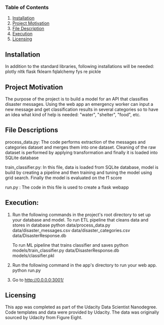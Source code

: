 ### Table of Contents

1. [Installation](#installation)
2. [Project Motivation](#motivation)
3. [File Description](#files)
4. [Execution](#execution)
5. [Licensing](#license)

## Installation <a name="installation"></a>
In addition to the standard libraries, following installations will be needed: 
plotly
nltk
flask
fklearn
fqlalchemy
fys
re
pickle

## Project Motivation  <a name="motivation"></a>
The purpose of the project is to build a model for an API that classifies disaster messages. Using the web app an emergency worker can input a new message and get classification results in several categories so to have an idea what kind of help is needed: "water", "shelter", "food", etc.

## File Descriptions  <a name="files"></a>
process_data.py: The code performs extraction of the messages and categories dataset and merges them into one dataset. Cleaning of the raw dataset is performed by applying 
transformation and finally it is loaded into SQLite database
    
train_classifier.py: In this file, data is loaded from SQLite database, model is build by creating a pipeline and then training and tuning the model using grid search. Finally the model is evaluated on the f1 score

run.py : The code in this file is used to create a flask webapp

## Execution:  <a name="execution"></a>
1. Run the following commands in the project's root directory to set up your database and model.
    To run ETL pipeline that cleans data and stores in database python data/process_data.py data/disaster_messages.csv data/disaster_categories.csv data/DisasterResponse.db
    
    To run ML pipeline that trains classifier and saves python models/train_classifier.py data/DisasterResponse.db models/classifier.pkl
2. Run the following command in the app's directory to run your web app. python run.py

3. Go to http://0.0.0.0:3001/

## Licensing  <a name="license"></a>
This app was completed as part of the Udacity Data Scientist Nanodegree. Code templates and data were provided by Udacity. The data was originally sourced by Udacity from Figure Eight.
